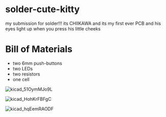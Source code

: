 # solder-cute-kitty
my submission for solder!!! its CHIIKAWA and its my first ever PCB and his eyes light up when you press his little cheeks

# Bill of Materials

- two 6mm push-buttons
- two LEDs
- two resistors
- one cell


![kicad_51OymMJo9L](https://github.com/user-attachments/assets/8086d6a8-6881-48cc-be67-64cb75b692bd)

![kicad_HohKrFBFgC](https://github.com/user-attachments/assets/87c26512-cfa0-4442-8f52-1ba35985f0f9)

![kicad_hqEemRAODF](https://github.com/user-attachments/assets/8ec085e0-0138-4f4d-85b7-af62ccb36195)
